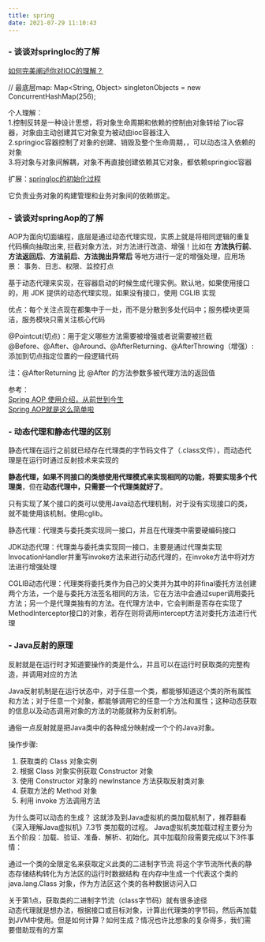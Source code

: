 ```yaml
---
title: spring
date: 2021-07-29 11:10:43
---
```


<!-- toc -->

### - 谈谈对springIoc的了解

   [如何完美阐述你对IOC的理解？](https://www.zhihu.com/question/313785621 "知乎")
 
   // 最底层map: Map<String, Object> singletonObjects = new ConcurrentHashMap(256);  

   个人理解：    
   1.控制反转是一种设计思想，将对象生命周期和依赖的控制由对象转给了ioc容器，对象由主动创建其它对象变为被动由ioc容器注入  
   2.springioc容器控制了对象的创建、销毁及整个生命周期，，可以动态注入依赖的对象  
   3.将对象与对象间解耦，对象不再直接创建依赖其它对象，都依赖springioc容器  

   扩展：[springIoc的初始化过程](../2019/09/10/spring/springioc初始化 "springIoc的初始化过程")

它负责业务对象的构建管理和业务对象间的依赖绑定。

### - 谈谈对springAop的了解  

   AOP为面向切面编程，底层是通过动态代理实现，实质上就是将相同逻辑的重复代码横向抽取出来, 拦截对象方法，对方法进行改造、增强！比如在 **方法执行前**、**方法返回后**、**方法前后**、**方法抛出异常后** 等地方进行一定的增强处理，应用场景： 事务、日志、权限、监控打点

   基于动态代理来实现，在容器启动的时候生成代理实例。默认地，如果使用接口的，用 JDK 提供的动态代理实现，如果没有接口，使用 CGLIB 实现

   优点：每个关注点现在都集中于一处，而不是分散到多处代码中；服务模块更简洁，服务模块只需关注核心代码  

   @Pointcut(切点)：用于定义哪些方法需要被增强或者说需要被拦截  
   @Before、@After、@Around、@AfterReturning、@AfterThrowing（增强）: 添加到切点指定位置的一段逻辑代码

   注：@AfterReturning 比 @After 的方法参数多被代理方法的返回值

   参考：  
   [Spring AOP 使用介绍，从前世到今生](https://javadoop.com/post/spring-aop-intro "知乎")  
   [Spring AOP就是这么简单啦](https://juejin.im/post/5b06bf2df265da0de2574ee1 "掘金") 

### - 动态代理和静态代理的区别

静态代理在运行之前就已经存在代理类的字节码文件了（.class文件），而动态代理是在运行时通过反射技术来实现的

**静态代理，如果不同接口的类想使用代理模式来实现相同的功能，将要实现多个代理类**，但在**动态代理中，只需要一个代理类就好了**。

只有实现了某个接口的类可以使用Java动态代理机制，对于没有实现接口的类，就不能使用该机制。使用cglib。

静态代理：代理类与委托类实现同一接口，并且在代理类中需要硬编码接口

JDK动态代理：代理类与委托类实现同一接口，主要是通过代理类实现InvocationHandler并重写invoke方法来进行动态代理的，在invoke方法中将对方法进行增强处理

CGLIB动态代理：代理类将委托类作为自己的父类并为其中的非final委托方法创建两个方法，一个是与委托方法签名相同的方法，它在方法中会通过super调用委托方法；另一个是代理类独有的方法。在代理方法中，它会判断是否存在实现了MethodInterceptor接口的对象，若存在则将调用intercept方法对委托方法进行代理


### - Java反射的原理   
反射就是在运行时才知道要操作的类是什么，并且可以在运行时获取类的完整构造，并调用对应的方法    

Java反射机制是在运行状态中，对于任意一个类，都能够知道这个类的所有属性和方法；对于任意一个对象，都能够调用它的任意一个方法和属性；这种动态获取的信息以及动态调用对象的方法的功能就称为反射机制。

通俗一点反射就是把Java类中的各种成分映射成一个个的Java对象。

操作步骤:    
1. 获取类的 Class 对象实例
2. 根据 Class 对象实例获取 Constructor 对象
3. 使用 Constructor 对象的 newInstance 方法获取反射类对象
4. 获取方法的 Method 对象
5. 利用 invoke 方法调用方法

为什么类可以动态的生成？
这就涉及到Java虚拟机的类加载机制了，推荐翻看《深入理解Java虚拟机》7.3节 类加载的过程。
Java虚拟机类加载过程主要分为五个阶段：加载、验证、准备、解析、初始化。其中加载阶段需要完成以下3件事情：

通过一个类的全限定名来获取定义此类的二进制字节流
将这个字节流所代表的静态存储结构转化为方法区的运行时数据结构
在内存中生成一个代表这个类的 java.lang.Class 对象，作为方法区这个类的各种数据访问入口

关于第1点，获取类的二进制字节流（class字节码）就有很多途径   
动态代理就是想办法，根据接口或目标对象，计算出代理类的字节码，然后再加载到JVM中使用。但是如何计算？如何生成？情况也许比想象的复杂得多，我们需要借助现有的方案


